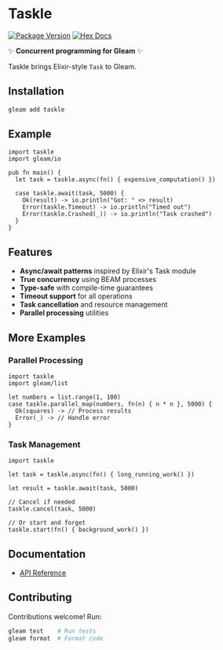 # Taskle

[![Package Version](https://img.shields.io/hexpm/v/taskle)](https://hex.pm/packages/taskle)
[![Hex Docs](https://img.shields.io/badge/hex-docs-ffaff3)](https://hexdocs.pm/taskle/)

✨ **Concurrent programming for Gleam** ✨

Taskle brings Elixir-style `Task` to Gleam.

## Installation

```sh
gleam add taskle
```

## Example

```gleam
import taskle
import gleam/io

pub fn main() {
  let task = taskle.async(fn() { expensive_computation() })

  case taskle.await(task, 5000) {
    Ok(result) -> io.println("Got: " <> result)
    Error(taskle.Timeout) -> io.println("Timed out")
    Error(taskle.Crashed(_)) -> io.println("Task crashed")
  }
}
```

## Features

- **Async/await patterns** inspired by Elixir's Task module
- **True concurrency** using BEAM processes
- **Type-safe** with compile-time guarantees
- **Timeout support** for all operations
- **Task cancellation** and resource management
- **Parallel processing** utilities

## More Examples

### Parallel Processing

```gleam
import taskle
import gleam/list

let numbers = list.range(1, 100)
case taskle.parallel_map(numbers, fn(n) { n * n }, 5000) {
  Ok(squares) -> // Process results
  Error(_) -> // Handle error
}
```

### Task Management

```gleam
import taskle

let task = taskle.async(fn() { long_running_work() })

let result = taskle.await(task, 5000)

// Cancel if needed
taskle.cancel(task, 5000)

// Or start and forget
taskle.start(fn() { background_work() })
```

## Documentation

- [API Reference](https://hexdocs.pm/taskle/)

## Contributing

Contributions welcome! Run:

```sh
gleam test    # Run tests
gleam format  # Format code
```
